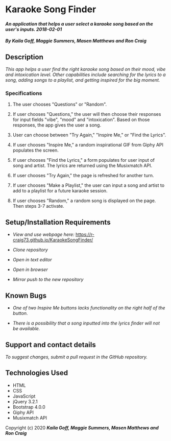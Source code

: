 # Karaoke Song Finder

#### _An application that helps a user select a karaoke song based on the user's inputs. 2018-02-01_

#### _By Kaila Goff, Maggie Summers, Masen Matthews and Ron Craig_

## Description

_This app helps a user find the right karaoke song based on their mood, vibe and intoxication level. Other capabilities include searching for the lyrics to a song, adding songs to a playlist, and getting inspired for the big moment._

### Specifications
  1. The user chooses "Questions" or "Random".

  2. If user chooses "Questions," the user will then choose their responses for input fields "vibe", "mood" and "intoxication". Based on those responses, the app gives the user a song.

  3. User can choose between "Try Again," "Inspire Me," or "Find the Lyrics".

  4. If user chooses "Inspire Me," a random inspirational GIF from Giphy API populates the screen.

  5. If user chooses "Find the Lyrics," a form populates for user input of song and artist. The lyrics are returned using the Musixmatch API.

  6. If user chooses "Try Again," the page is refreshed for another turn.

  7. If user chooses "Make a Playlist," the user can input a song and artist to add to a playlist for a future karaoke session.   

  8. If user chooses "Random," a random song is displayed on the page. Then steps 3-7 activate.

## Setup/Installation Requirements

* _View and use webpage here:_ https://r-craig73.github.io/KaraokeSongFinder/

* _Clone repository_

* _Open in text editor_

* _Open in browser_

* _Mirror push to the new repository_

## Known Bugs

* _One of two Inspire Me buttons lacks functionality on the right half of the button._

* _There is a possibility that a song inputted into the lyrics finder will not be available._

## Support and contact details

_To suggest changes, submit a pull request in the GitHub repository._

## Technologies Used

* HTML
* CSS
* JavaScript
* jQuery 3.2.1
* Bootstrap 4.0.0
* Giphy API
* Musixmatch API

Copyright (c) 2020 **_Kaila Goff, Maggie Summers, Masen Matthews and Ron Craig_**
